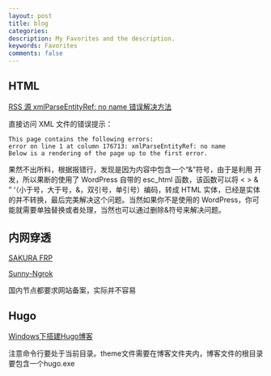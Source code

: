```yaml
---
layout: post
title: blog
categories: 
description: My Favorites and the description.
keywords: Favorites
comments: false
---
```


## HTML

[RSS 源 xmlParseEntityRef: no name 错误解决方法](https://www.it131.org/8487.html)


直接访问 XML 文件的错误提示：

    This page contains the following errors:
    error on line 1 at column 176713: xmlParseEntityRef: no name
    Below is a rendering of the page up to the first error.

果然不出所料，根据报错行，发现是因为内容中包含一个“&”符号，由于是利用 开发，所以果断的使用了 WordPress 自带的 esc_html 函数，该函数可以将 < > & ” ‘（小于号，大于号，&，双引号，单引号）编码，转成 HTML 实体，已经是实体的并不转换，最后完美解决这个问题。当然如果你不是使用的 WordPress，你可能就需要单独替换或者处理，当然也可以通过删除&符号来解决问题。

## 内网穿透 

[SAKURA FRP](https://www.natfrp.com/)

[Sunny-Ngrok](http://www.ngrok.cc/login.html)

国内节点都要求网站备案，实际并不容易

## Hugo

[Windows下搭建Hugo博客](https://www.cnblogs.com/Codemandyk/p/10855891.html)

注意命令行要处于当前目录。theme文件需要在博客文件夹内，博客文件的根目录要包含一个hugo.exe
